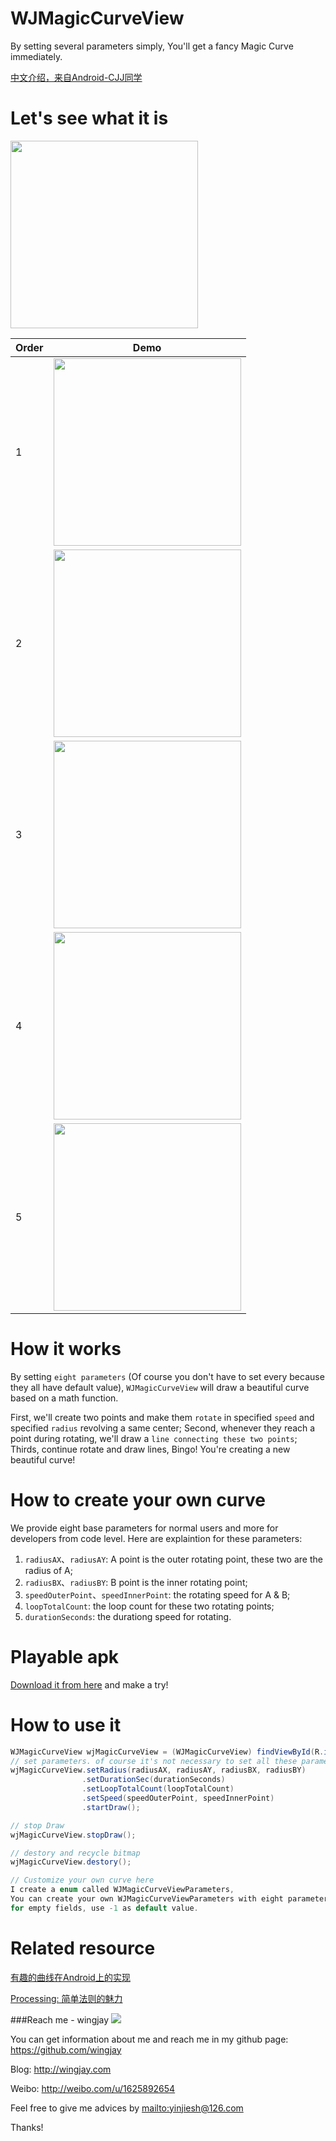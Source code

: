 # WJMagicCurveView
By setting several parameters simply, You'll get a fancy Magic Curve immediately.

[中文介绍，来自Android-CJJ同学](https://github.com/wingjay/WJMagicCurveView/blob/master/README_CN.md)

# Let's see what it is
<img src="https://wingjay.com/img/%E6%9C%89%E8%B6%A3%E7%9A%84%E6%9B%B2%E7%BA%BF%E5%9C%A8Android%E4%B8%8A%E7%9A%84%E5%AE%9E%E7%8E%B0/ring.gif" width="300">

<table>
  <thead>
    <tr>
      <th>Order</th>
      <th>Demo</th>
    </tr>
  </thead>
  <tbody>
    <tr>
      <td>1</td>
      <td><img src="https://camo.githubusercontent.com/f66e0343a7adc7309b86ed3ccfd5e2c72f144fa7/687474703a2f2f7777312e73696e61696d672e636e2f6d773639302f3765663031666361677731663335686c323230777967323061743061356835652e676966" width="300"></td>
    </tr>
    <tr>
      <td>2</td>
      <td><img src="https://camo.githubusercontent.com/d9eae67c303601789f8ce14e694047618d0ab9e7/687474703a2f2f7777312e73696e61696d672e636e2f6d773639302f3765663031666361677731663335686c333065763067323061743061356e39362e676966" width="300"></td>
    </tr>
    <tr>
      <td>3</td>
      <td><img src="https://camo.githubusercontent.com/8029c08f06a2402d78862c9d1d3245ed478a2df5/687474703a2f2f7777332e73696e61696d672e636e2f6d773639302f3765663031666361677731663335686c336f6c383367323061743061353131312e676966" width="300"></td>
    </tr>
    <tr>
      <td>4</td>
      <td><img src="https://camo.githubusercontent.com/46338cd26305a61f13aa7ddd1f55d3f51705abb0/687474703a2f2f7777332e73696e61696d672e636e2f6d773639302f3765663031666361677731663335686c356f36686667323061743061356168622e676966" width="300"></td>
    </tr>
    <tr>
      <td>5</td>
      <td><img src="https://camo.githubusercontent.com/80b98f800388ded00106762b3d58390087765f87/687474703a2f2f7777332e73696e61696d672e636e2f6d773639302f3765663031666361677731663335686b706c69346b6732306174306135716b632e676966" width="300"></td>
    </tr>
  </tbody>
</table>

# How it works
By setting `eight parameters` (Of course you don't have to set every because they all have default value), `WJMagicCurveView` will draw a beautiful curve based on a math function.

First, we'll create two points and make them `rotate` in specified `speed` and specified `radius` revolving a same center;
Second, whenever they reach a point during rotating, we'll draw a `line connecting these two points`;
Thirds, continue rotate and draw lines, Bingo! You're creating a new beautiful curve!

# How to create your own curve
We provide eight base parameters for normal users and more for developers from code level. Here are explaintion for these parameters:

1. `radiusAX`、`radiusAY`:  A point is the outer rotating point, these two are the radius of A;
2. `radiusBX`、`radiusBY`:  B point is the inner rotating point;
3. `speedOuterPoint`、`speedInnerPoint`: the rotating speed for A & B;
4. `loopTotalCount`: the loop count for these two rotating points;
5. `durationSeconds`: the durationg speed for rotating.

# Playable apk
[Download it from here](https://github.com/wingjay/WJMagicCurveView/raw/master/demo.apk) and make a try!

# How to use it
```java
WJMagicCurveView wjMagicCurveView = (WJMagicCurveView) findViewById(R.id.wj_magic_curve_view);
// set parameters. of course it's not necessary to set all these parameters because they all have default value
wjMagicCurveView.setRadius(radiusAX, radiusAY, radiusBX, radiusBY)
                .setDurationSec(durationSeconds)
                .setLoopTotalCount(loopTotalCount)
                .setSpeed(speedOuterPoint, speedInnerPoint)
                .startDraw();
```
```java
// stop Draw
wjMagicCurveView.stopDraw();
```
```java
// destory and recycle bitmap
wjMagicCurveView.destory();
```
```java
// Customize your own curve here
I create a enum called WJMagicCurveViewParameters, 
You can create your own WJMagicCurveViewParameters with eight parameters,
for empty fields, use -1 as default value.
```

# Related resource
[有趣的曲线在Android上的实现](http://wingjay.com/2016/01/25/%E6%9C%89%E8%B6%A3%E7%9A%84%E6%9B%B2%E7%BA%BF%E5%9C%A8Android%E4%B8%8A%E7%9A%84%E5%AE%9E%E7%8E%B0/)

[Processing: 简单法则的魅力](http://mp.weixin.qq.com/s?__biz=MzA4NTc5MDU5OQ==&mid=411441608&idx=1&sn=5e846a882f58a7ba1b5312bdbeaafccf&scene=23&srcid=0120GiYhMXjmNDoN9MFQj7f5#rd)

###Reach me - wingjay
![](http://tp3.sinaimg.cn/1625892654/180/5739331233/1)

You can get information about me and reach me in my github page: https://github.com/wingjay

Blog: http://wingjay.com

Weibo: http://weibo.com/u/1625892654

Feel free to give me advices by <mailto:yinjiesh@126.com>

Thanks!
